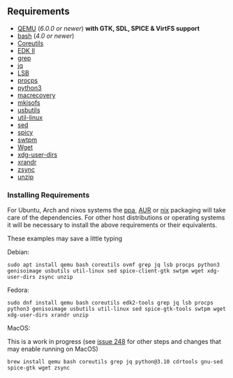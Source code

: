 
## Requirements

* [QEMU](https://www.qemu.org/) (*6.0.0 or newer*) **with GTK, SDL, SPICE & VirtFS support**
* [bash](https://www.gnu.org/software/bash/) (*4.0 or newer*)
* [Coreutils](https://www.gnu.org/software/coreutils/)
* [EDK II](https://github.com/tianocore/edk2)
* [grep](https://www.gnu.org/software/grep/)
* [jq](https://stedolan.github.io/jq/)
* [LSB](https://wiki.linuxfoundation.org/lsb/start)
* [procps](https://gitlab.com/procps-ng/procps)
* [python3](https://www.python.org/)
* [macrecovery](https://github.com/acidanthera/OpenCorePkg/tree/master/Utilities/macrecovery)
* [mkisofs](http://cdrtools.sourceforge.net/private/cdrecord.html)
* [usbutils](https://github.com/gregkh/usbutils)
* [util-linux](https://github.com/karelzak/util-linux)
* [sed](https://www.gnu.org/software/sed/)
* [spicy](https://gitlab.freedesktop.org/spice/spice-gtk)
* [swtpm](https://github.com/stefanberger/swtpm)
* [Wget](https://www.gnu.org/software/wget/)
* [xdg-user-dirs](https://www.freedesktop.org/wiki/Software/xdg-user-dirs/)
* [xrandr](https://gitlab.freedesktop.org/xorg/app/xrandr)
* [zsync](http://zsync.moria.org.uk/)
* [unzip](http://www.info-zip.org/UnZip.html)

### Installing Requirements

For Ubuntu, Arch and nixos systems the [ppa](https://launchpad.net/~flexiondotorg/+archive/ubuntu/quickemu), [AUR](https://aur.archlinux.org/packages/quickemu) or [nix](https://github.com/NixOS/nixpkgs/tree/master/pkgs/development/quickemu) packaging will take care of the dependencies. For other host distributions or operating systems it will be
necessary to install the above requirements or their equivalents.

These examples may save a little typing

Debian:
```
sudo apt install qemu bash coreutils ovmf grep jq lsb procps python3 genisoimage usbutils util-linux sed spice-client-gtk swtpm wget xdg-user-dirs zsync unzip
```
Fedora:
```
sudo dnf install qemu bash coreutils edk2-tools grep jq lsb procps python3 genisoimage usbutils util-linux sed spice-gtk-tools swtpm wget xdg-user-dirs xrandr unzip
```

MacOS:

This is a work in progress (see [issue 248](https://github.com/quickemu-project/quickemu/issues/248) for other steps and changes that may enable running on MacOS)
```
brew install qemu bash coreutils grep jq python@3.10 cdrtools gnu-sed spice-gtk wget zsync
```
